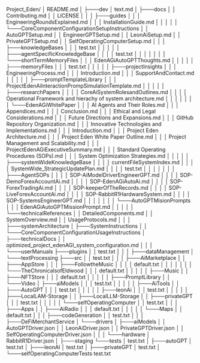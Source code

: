 Project_Eden/
│   README.md
│
├───dev
│       text.md
│
├───docs
│   │   Contributing.md
│   │   LICENSE
│   │
│   ├───guides
│   │   │   EngineeringRoundsExplained.md
│   │   │   InstallationGuide.md
│   │   │
│   │   └───CoreComponentConfigurationSetupInstructions
│   │           AutoGPTSetup.md
│   │           EngineerGPTSetup.md
│   │           LeonAiSetup.md
│   │           PrivateGPTSetup.md
│   │           SelfOperatingComputerSetup.md
│   │
│   ├───knowledgeBases
│   │   │   test.txt
│   │   │
│   │   ├───agentSpecificKnowledgeBase
│   │   │   │   test.txt
│   │   │   │
│   │   │   └───shortTermMemoryFiles
│   │   │           EdenAGiAutoGPTThoughts.md
│   │   │
│   │   ├───memoryFiles
│   │   │       test.txt
│   │   │
│   │   ├───projectInsights
│   │   │       EngineeringProcess.md
│   │   │       Introduction.md
│   │   │       SupportAndContact.md
│   │   │
│   │   ├───promptTemplateLibrary
│   │   │       ProjectEdenAiInteractionPrompSimulationTemplate.md
│   │   │
│   │   ├───researchPapers
│   │   │   │   CoreAiSystemRolesandOutlines.md
│   │   │   │   Operational Framework and hierachy of system architecture.md
│   │   │   │
│   │   │   └───EdenAGiWhitePaper
│   │   │           AI Agents and Their Roles.md
│   │   │           Appendices.md
│   │   │           Conclusion.md
│   │   │           Ethical and Legal Considerations.md
│   │   │           Future Directions and Expansions.md
│   │   │           GitHub Repository Organization.md
│   │   │           Innovative Technologies and Implementations.md
│   │   │           Introduction.md
│   │   │           Project Eden Architecture.md
│   │   │           Project Eden White Paper Outline.md
│   │   │           Project Management and Scalability.md
│   │   │           ProjectEdenAGiExecutiveSummary.md
│   │   │           Standard Operating Procedures (SOPs).md
│   │   │           System Optimization Strategies.md
│   │   │
│   │   ├───systemWideKnowledgeBase
│   │   │   │   currentFileSystemIndex.md
│   │   │   │   SystemWide_StrategicUpdatePlan.md
│   │   │   │   test.txt
│   │   │   │
│   │   │   ├───AgentSOPs
│   │   │   │       SOP-AiModelDriverEngineerGPT.md
│   │   │   │       SOP-DemoForexAccountAi.md
│   │   │   │       SOP-EdenAGiAutoAi.md
│   │   │   │       SOP-ForexTradingAi.md
│   │   │   │       SOP-keeperOfTheRecords.md
│   │   │   │       SOP-LiveForexAccountAi.md
│   │   │   │       SOP-RabbitR1HardwareSystem.md
│   │   │   │       SOP-SystemsEngineerGPT.md
│   │   │   │
│   │   │   └───AutoGPTMisionPrompts
│   │   │           EdenAGiAutoGPTMissionPrompt.md
│   │   │
│   │   └───technicalReferences
│   │           DetailedComponents.md
│   │           SystemOverview.md
│   │           UsageProtocols.md
│   │
│   ├───systemArchitecture
│   ├───SystemInstructions
│   │   └───CoreComponentConfigurationUsageInstructions
│   ├───technicalDocs
│   │       optimized_project_edenAGI_system_configuration.md
│   │
│   └───userManuals
├───plugins
│   │   test.txt
│   │
│   ├───dataManagement
│   └───textProcessing
├───src
│   │   test.txt
│   │
│   ├───AiMarketplace
│   │   ├───AppStore
│   │   │   ├───FollowtheMusic
│   │   │   │       default.txt
│   │   │   │
│   │   │   └───TheChronicalsofEldwood
│   │   │           default.txt
│   │   │
│   │   ├───Music
│   │   ├───NFTStore
│   │   │       default.txt
│   │   │
│   │   ├───PromptLibrary
│   │   └───Video
│   ├───aiModels
│   │   │   test.txt
│   │   │
│   │   ├───AiTools
│   │   ├───AutoGPT
│   │   │       test.txt
│   │   │
│   │   ├───leonAi
│   │   │       test.txt
│   │   │
│   │   ├───LocalLAM-Storage
│   │   ├───LocalLLM-Storage
│   │   ├───privateGPT
│   │   │       test.txt
│   │   │
│   │   └───selfOperatingComputer
│   │           test.txt
│   │
│   ├───Apps
│   │   ├───AiRadio
│   │   │       default.txt
│   │   │
│   │   └───Maps
│   │           default.txt
│   │
│   ├───codeGeneration
│   │       test.txt
│   │
│   ├───DeFiMerchantService
│   └───drivers
│       ├───aiModels
│       │       AutoGPTDriver.json
│       │       LeonAiDriver.json
│       │       PrivateGPTDriver.json
│       │       SelfOperatingComputerDriver.json
│       │
│       └───hardware
│               RabbitR1Driver.json
│
├───staging
└───tests
    │   test.txt
    │
    ├───autoGPT
    │       test.txt
    │
    ├───leonAI
    │       test.txt
    │
    ├───privateGPT
    │       test.txt
    │
    └───selfOperatingComputerTests
            test.txt